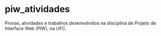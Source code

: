 # piw_atividades
Provas, atividades e trabalhos desenvolvidos na disciplina de Projeto de Interface Web (PIW), na UFC.
